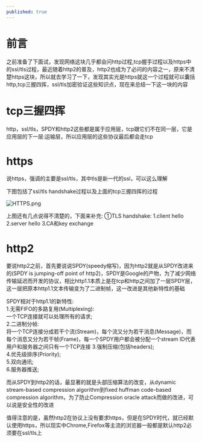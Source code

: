 ```yaml
---
published: true
---
```

# 前言

之前准备了下面试，发现网络这块几乎都会问http过程,tcp握手过程以及https中的ssl/tls过程，最近随着http2的普及，http2也成为了必问的内容之一，原来不清楚https这块，所以就去学习了一下，发现其实光是https就这一个过程就可以囊括http,tcp三握四挥，ssl/tls加密验证这些知识点，现在来总结一下这一块的内容

# tcp三握四挥  
http，ssl/tls，SPDY和http2这些都是属于应用层，tcp跟它们不在同一层，它是应用层的下一层:运输层，所以应用层的这些协议最后都会走tcp  

# https  
说https，强调的主要是ssl/tls，其中tls是新一代的ssl，可以这么理解  

下图包括了ssl/tls handshake过程以及上面的tcp三握四挥的过程  

![HTTPS.png](https://silbertmonaphia.github.io/assets/images/HTTPS.png)

上图还有几点说得不清楚的，下面来补充:
①TLS handshake:
1.client hello
2.server hello
3.CA和key exchange


# http2  
要说http2之前，首先要说说SPDY(speedy缩写)，因为http2就是从SPDY改进来的(SPDY is jumping-off point of http2)，SPDY是Google的产物，为了减少网络传输延迟而开发的协议，相比http1.1本质上是在tcp和http之间加了一层SPDY层，这一层把原本http1.1文本传输变为了二进制帧，这一改进是其他新特性的基础

SPDY相对于http1.1的新特性:  
1.无需FIFO的多路复用(Multiplexing):  
一个TCP连接就可以处理所有的请求;  
2.二进制分帧:  
将一个TCP连接分成若干个流(Stream)，每个流又分为若干消息(Message)，而每个消息又分为若干帧(Frame)，每一个SPDY用户都会被分配一个stream ID代表用户和服务器之间只有一个TCP连接
3.强制压缩(包括headers);  
4.优先级排序(Priority);  
5.双向通讯;  
6.服务器推送;  

而从SPDY到http2的话，最显著的就是头部压缩算法的改变，从dynamic stream-based compression algorithm到fixed huffman code-based compression algorithm，为了防止Compression oracle attack而做的改进，可以说是安全性的改进  

值得注意的是，虽然http2在协议上没有要求https，但是在SPDY时代，就已经默认使用https，所以现实中Chrome,Firefox等主流的浏览器一般都是默认http2必须要在ssl/tls上
